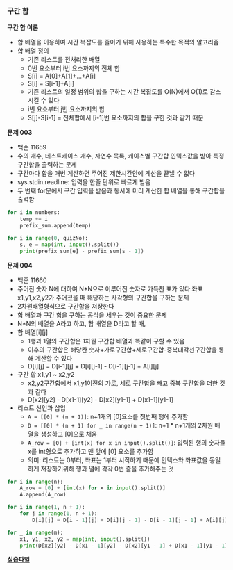 ### 구간 합

**구간 합 이론**

- 합 배열을 이용하여 시간 복잡도를 줄이기 위해 사용하는 특수한 목적의 알고리즘
- 합 배열 정의
  - 기존 리스트를 전처리한 배열
  - 0번 요소부터 i번 요소까지의 전체 합
  - S[i] = A[0]+A[1]+...+A[i]
  - S[i] = S[i-1]+A[i]
  - 기존 리스트의 일정 범위의 합을 구하는 시간 복잡도를 O(N)에서 O(1)로 감소시킬 수 있다
  - i번 요소부터 j번 요소까지의 합
  - S[j]-S[i-1] = 전체합에서 [i-1]번 요소까지의 합을 구한 것과 같기 때문

**문제 003**

- 백준 11659
- 수의 개수, 테스트케이스 개수, 자연수 목록, 케이스별 구간합 인덱스값을 받아 특정 구간합을 출력하는 문제
- 구간마다 합을 매번 계산하면 주어진 제한시간안에 계산을 끝낼 수 없다
- sys.stdin.readline: 입력을 한줄 단위로 빠르게 받음
- 두 번째 for문에서 구간 입력을 받음과 동시에 미리 계산한 합 배열을 통해 구간합을 출력함

```python
for i in numbers:
    temp += i
    prefix_sum.append(temp)

for i in range(0, quizNo):
    s, e = map(int, input().split())
    print(prefix_sum[e] - prefix_sum[s - 1])

```

**문제 004**

- 백준 11660
- 주어진 숫자 N에 대하여 N\*N으로 이루어진 숫자로 가득찬 표가 있다 좌표 x1,y1,x2,y2가 주어졌을 때 해당하는 사각형의 구간합을 구하는 문제
- 2차원배열형식으로 구간합을 저장한다
- 합 배열과 구간 합을 구하는 공식을 세우는 것이 중요한 문제
- N\*N의 배열을 A라고 하고, 합 배열을 D라고 할 때,
- 합 배열[i][j]
  - 1행과 1열의 구간합은 1차원 구간합 배열과 똑같이 구할 수 있음
  - 이후의 구간합은 해당칸 숫자+가로구간합+세로구간합-중복대각선구간합을 통해 계산할 수 있다
  - D[i][j] = D[i-1][j] + D[i][j-1] - D[i-1][j-1] + A[i][j]
- 구간 합 x1,y1 ~ x2,y2
  - x2,y2구간합에서 x1,y1이전의 가로, 세로 구간합을 빼고 중복 구간합을 더한 것과 같다
  - D[x2][y2] - D[x1-1][y2] - D[x2][y1-1] + D[x1-1][y1-1]
- 리스트 선언과 삽입
  - `A = [[0] * (n + 1)]`: n+1개의 [0]요소를 첫번째 행에 추가함
  - `D = [[0] * (n + 1) for _ in range(n + 1)]`: n+1 \* n+1개의 2차원 배열을 생성하고 [0]으로 채움
  - `A_row = [0] + [int(x) for x in input().split()]`: 입력된 행의 숫자들 x를 int형으로 추가하고 맨 앞에 [0] 요소를 추가함
  - 의미: 리스트는 0부터, 좌표는 1부터 시작하기 때문에 인덱스와 좌표값을 동일하게 저장하기위해 행과 열에 각각 0번 줄을 추가해주는 것

```python
for i in range(n):
    A_row = [0] + [int(x) for x in input().split()]
    A.append(A_row)

for i in range(1, n + 1):
    for j in range(1, n + 1):
        D[i][j] = D[i - 1][j] + D[i][j - 1] - D[i - 1][j - 1] + A[i][j]

for _ in range(m):
    x1, y1, x2, y2 = map(int, input().split())
    print(D[x2][y2] - D[x1 - 1][y2] - D[x2][y1 - 1] + D[x1 - 1][y1 - 1])
```

**[실습파일](chap03_2.py)**
